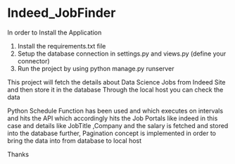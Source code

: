 # Indeed_JobFinder


In order to Install the Application 
1. Install the requirements.txt file
2. Setup the database connection in settings.py and views.py (define your connector) 
3. Run the project by using python manage.py runserver

This project will fetch the details about Data Science Jobs from Indeed Site and then store it in the database 
Through the local host you can check the data 


Python Schedule Function has been used and which executes on intervals and hits the API which accordingly hits the 
Job Portals like indeed in this case and details like JobTitle ,Company and the salary is fetched and stored into the database 
further, Pagination concept is implemented in order to bring the data into from database to local host


Thanks
